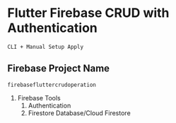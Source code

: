 # Flutter Firebase CRUD with Authentication

    CLI + Manual Setup Apply
## Firebase Project Name
    firebasefluttercrudoperation

1. Firebase Tools
    1. Authentication
    2. Firestore Database/Cloud Firestore
